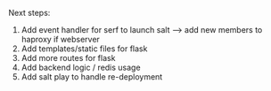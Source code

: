 Next steps:
1) Add event handler for serf to launch salt --> add new members to haproxy if webserver
2) Add templates/static files for flask
3) Add more routes for flask
4) Add backend logic / redis usage
5) Add salt play to handle re-deployment
